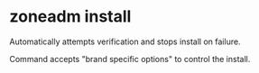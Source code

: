 # zoneadm install

Automatically attempts verification and stops install on failure.

Command accepts "brand specific options" to control the install.
